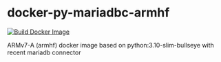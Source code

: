 # docker-py-mariadbc-armhf

[![Build Docker Image](https://github.com/th-neu/docker-py-mariadbc-armhf/actions/workflows/docker-image.yml/badge.svg)](https://github.com/th-neu/docker-py-mariadbc-armhf/actions/workflows/docker-image.yml)

ARMv7-A (armhf) docker image based on python:3.10-slim-bullseye with recent mariadb connector 
